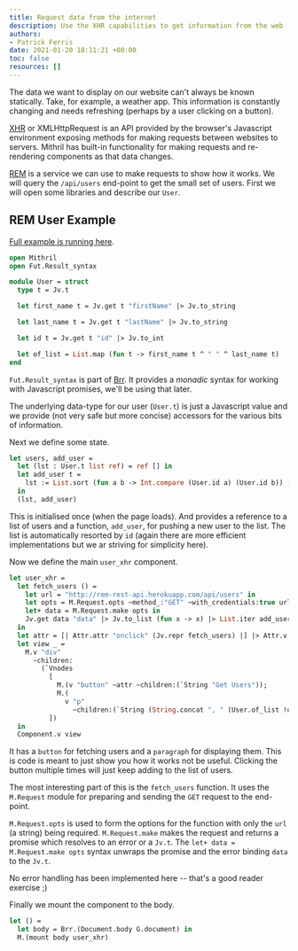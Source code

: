 ```yaml
---
title: Request data from the internet
description: Use the XHR capabilities to get information from the web
authors:
- Patrick Ferris
date: 2021-01-20 18:11:21 +00:00
toc: false
resources: []
---
```


The data we want to display on our website can't always be known statically. Take, for example, a weather app. This information is constantly changing and needs refreshing (perhaps by a user clicking on a button).

[XHR](https://en.wikipedia.org/wiki/XMLHttpRequest#:~:text=XMLHttpRequest%20(XHR)%20is%20an%20API,by%20the%20browser's%20JavaScript%20environment.) or XMLHttpRequest is an API provided by the browser's Javascript environment exposing methods for making requests between websites to servers. Mithril has built-in functionality for making requests and re-rendering components as that data changes.

[REM](https://rem-rest-api.herokuapp.com/) is a service we can use to make requests to show how it works. We will query the `/api/users` end-point to get the small set of users. First we will open some libraries and describe our `User`. 

## REM User Example

[Full example is running here](./example).

<!-- $MDX file=./example/index.ml,part=0 -->
```ocaml
open Mithril
open Fut.Result_syntax

module User = struct
  type t = Jv.t

  let first_name t = Jv.get t "firstName" |> Jv.to_string

  let last_name t = Jv.get t "lastName" |> Jv.to_string

  let id t = Jv.get t "id" |> Jv.to_int

  let of_list = List.map (fun t -> first_name t ^ " " ^ last_name t)
end
```

`Fut.Result_syntax` is part of [Brr](https://erratique.ch/software/brr). It provides a *monadic* syntax for working with Javascript promises, we'll be using that later.

The underlying data-type for our user (`User.t`) is just a Javascript value and we provide (not very safe but more concise) accessors for the various bits of information.

Next we define some state.

<!-- $MDX file=./example/index.ml,part=1 -->
```ocaml
let users, add_user =
  let (lst : User.t list ref) = ref [] in
  let add_user t =
    lst := List.sort (fun a b -> Int.compare (User.id a) (User.id b)) (t :: !lst)
  in
  (lst, add_user)
```

This is initialised once (when the page loads). And provides a reference to a list of users and a function, `add_user`, for pushing a new user to the list. The list is automatically resorted by `id` (again there are more efficient implementations but we ar striving for simplicity here).

Now we define the main `user_xhr` component.

<!-- $MDX file=./example/index.ml,part=2 -->
```ocaml
let user_xhr =
  let fetch_users () =
    let url = "http://rem-rest-api.herokuapp.com/api/users" in
    let opts = M.Request.opts ~method_:"GET" ~with_credentials:true url in
    let+ data = M.Request.make opts in
    Jv.get data "data" |> Jv.to_list (fun x -> x) |> List.iter add_user
  in
  let attr = [| Attr.attr "onclick" (Jv.repr fetch_users) |] |> Attr.v in
  let view _ =
    M.v "div"
      ~children:
        (`Vnodes
          [
            M.(v "button" ~attr ~children:(`String "Get Users"));
            M.(
              v "p"
                ~children:(`String (String.concat ", " (User.of_list !users))));
          ])
  in
  Component.v view
```

It has a `button` for fetching users and a `paragraph` for displaying them. This is code is meant to just show you how it works not be useful. Clicking the button multiple times will just keep adding to the list of users. 

The most interesting part of this is the `fetch_users` function. It uses the `M.Request` module for preparing and sending the `GET` request to the end-point.

`M.Request.opts` is used to form the options for the function with only the `url` (a string) being required. `M.Request.make` makes the request and returns a promise which resolves to an error or a `Jv.t`. The `let+ data = M.Request.make opts` syntax unwraps the promise and the error binding `data` to the `Jv.t`. 

No error handling has been implemented here -- that's a good reader exercise ;)

Finally we mount the component to the body.

<!-- $MDX file=./example/index.ml,part=3 -->
```ocaml
let () =
  let body = Brr.(Document.body G.document) in
  M.(mount body user_xhr)
```
